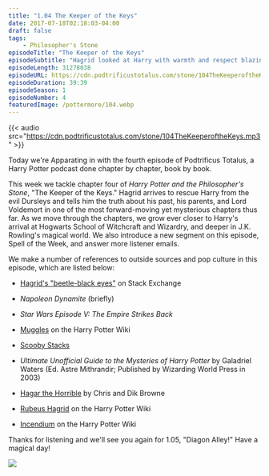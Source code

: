 ```yaml
---
title: "1.04 The Keeper of the Keys"
date: 2017-07-18T02:18:03-04:00
draft: false
tags:
    - Philosopher's Stone
episodeTitle: "The Keeper of the Keys"
episodeSubtitle: "Hagrid looked at Harry with warmth and respect blazing in his eyes, but Harry, instead of feeling pleased and proud, felt quite sure there had been a horrible mistake."
episodeLength: 31278038
episodeURL: https://cdn.podtrificustotalus.com/stone/104TheKeeperoftheKeys.mp3
episodeDuration: 39:39
episodeSeason: 1
episodeNumber: 4
featuredImage: /pottermore/104.webp
---
```


{{< audio src="https://cdn.podtrificustotalus.com/stone/104TheKeeperoftheKeys.mp3" >}}

Today we're Apparating in with the fourth episode of Podtrificus Totalus, a Harry Potter podcast done chapter by chapter, book by book.

This week we tackle chapter four of *Harry Potter and the Philosopher's Stone*, "The Keeper of the Keys." Hagrid arrives to rescue Harry from the evil Dursleys and tells him the truth about his past, his parents, and Lord Voldemort in one of the most forward-moving yet mysterious chapters thus far. As we move through the chapters, we grow ever closer to Harry's arrival at Hogwarts School of Witchcraft and Wizardry, and deeper in J.K. Rowling's magical world. We also introduce a new segment on this episode, Spell of the Week, and answer more listener emails.

We make a number of references to outside sources and pop culture in this episode, which are listed below:

- [Hagrid's "beetle-black eyes"](https://english.stackexchange.com/questions/32690/is-beetle-black-eyes-expressing-their-owner-s-character) on Stack Exchange

- *Napoleon Dynamite* (briefly)

- *Star Wars Episode V: The Empire Strikes Back*

- [Muggles](http://harrypotter.wikia.com/wiki/Muggle) on the Harry Potter Wiki

- [Scooby Stacks](http://tvtropes.org/pmwiki/pmwiki.php/Main/ScoobyStack)

- *Ultimate Unofficial Guide to the Mysteries of Harry Potter* by Galadriel Waters (Ed. Astre Mithrandir; Published by Wizarding World Press in 2003)

- [Hagar the Horrible](http://www.hagarthehorrible.net/) by Chris and Dik Browne

- [Rubeus Hagrid](http://harrypotter.wikia.com/wiki/Rubeus_Hagrid) on the Harry Potter Wiki

- [Incendium](http://harrypotter.wikia.com/wiki/Fire-Making_Spell) on the Harry Potter Wiki

Thanks for listening and we'll see you again for 1.05, "Diagon Alley!" Have a magical day!

<img class="chapterArt" src="/chapter/104.webp" />